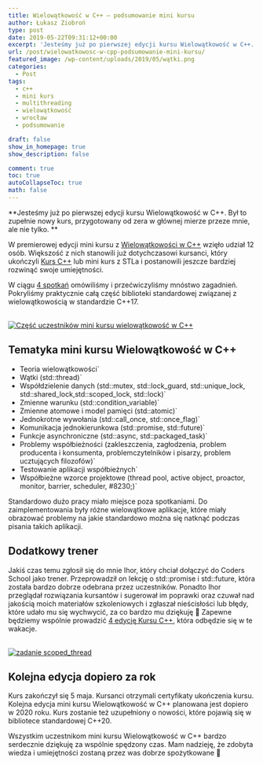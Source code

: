 ```yaml
---
title: Wielowątkowość w C++ – podsumowanie mini kursu
author: Łukasz Ziobroń
type: post
date: 2019-05-22T09:31:12+00:00
excerpt: 'Jesteśmy już po pierwszej edycji kursu Wielowątkowość w C++. Był to zupełnie nowy kurs, przygotowany od zera w głównej mierze przeze mnie, ale nie tylko. '
url: /post/wielowatkowosc-w-cpp-podsumowanie-mini-kursu/
featured_image: /wp-content/uploads/2019/05/wątki.png
categories:
  - Post
tags:
  - c++
  - mini kurs
  - multithreading
  - wielowątkowość
  - wrocław
  - podsumowanie

draft: false
show_in_homepage: true
show_description: false

comment: true
toc: true
autoCollapseToc: true
math: false
---
```

**Jesteśmy już po pierwszej edycji kursu Wielowątkowość w C++. Był to zupełnie nowy kurs, przygotowany od zera w głównej mierze przeze mnie, ale nie tylko. **

W premierowej edycji mini kursu z [Wielowątkowości w C++][1] wzięło udział 12 osób. Większość z nich stanowili już dotychczasowi kursanci, który ukończyli [Kurs C++][2] lub mini kurs z STLa i postanowili jeszcze bardziej rozwinąć swoje umiejętności.

W ciągu [4 spotkań][3] omówiliśmy i przećwiczyliśmy mnóstwo zagadnień. Pokryliśmy praktycznie całą część biblioteki standardowej związanej z wielowątkowością w standardzie C++17. 

<a data-elementor-open-lightbox="yes" href="https://coders.school/wp-content/uploads/2019/05/wielowątkowość.jpg"><br /> <img src="https://coders.school/wp-content/uploads/elementor/thumbs/wielowątkowość-o86sfyln7nuw3v943qgluhanqlm60fdgoonnncvruk.jpg" title="Część uczestników mini kursu wielowątkowość w C++" alt="Część uczestników mini kursu wielowątkowość w C++" /> </a>

## Tematyka mini kursu Wielowątkowość w C++

* Teoria wielowątkowości`
* Wątki (std::thread)`
* Współdzielenie danych (std::mutex, std::lock\_guard, std::unique\_lock, std::shared\_lock,std::scoped\_lock, std::lock)`
* Zmienne warunku (std::condition_variable)`
* Zmienne atomowe i model pamięci (std::atomic)`
* Jednokrotne wywołania (std::call\_once, std::once\_flag)`
* Komunikacja jednokierunkowa (std::promise, std::future)`
* Funkcje asynchroniczne (std::async, std::packaged_task)`
* Problemy współbieżności (zakleszczenia, zagłodzenia, problem producenta i konsumenta, problemczytelników i pisarzy, problem ucztujących filozofów)`
* Testowanie aplikacji współbieżnych`
* Współbieżne wzorce projektowe (thread pool, active object, proactor, monitor, barrier, scheduler, #8230;)`

Standardowo dużo pracy miało miejsce poza spotkaniami. Do zaimplementowania były różne wielowątkowe aplikacje, które miały obrazować problemy na jakie standardowo można się natknąć podczas pisania takich aplikacji.

## Dodatkowy trener

Jakiś czas temu zgłosił się do mnie Ihor, który chciał dołączyć do Coders School jako trener. Przeprowadził on lekcję o std::promise i std::future, która została bardzo dobrze odebrana przez uczestników. Ponadto Ihor przeglądał rozwiązania kursantów i sugerował im poprawki oraz czuwał nad jakością moich materiałów szkoleniowych i zgłaszał nieścisłości lub błędy, które udało mu się wychwycić, za co bardzo mu dziękuję 🙂 Zapewne będziemy wspólnie prowadzić [4 edycję Kursu C++][2], która odbędzie się w te wakacje.

<a data-elementor-open-lightbox="yes" href="https://coders.school/wp-content/uploads/2019/05/zadanie.png"><br /> <img src="https://coders.school/wp-content/uploads/elementor/thumbs/zadanie-o86vgyxsalejiwp2v8gt9qvcmr6e4oee2buqr4cpms.png" title="zadanie scoped_thread" alt="zadanie scoped_thread" /> </a>

## Kolejna edycja dopiero za rok

Kurs zakończył się 5 maja. Kursanci otrzymali certyfikaty ukończenia kursu. Kolejna edycja mini kursu Wielowątkowość w C++ planowana jest dopiero w 2020 roku. Kurs zostanie też uzupełniony o nowości, które pojawią się w bibliotece standardowej C++20.

Wszystkim uczestnikom mini kursu Wielowątkowość w C++ bardzo serdecznie dziękuję za wspólnie spędzony czas. Mam nadzieję, że zdobyta wiedza i umiejętności zostaną przez was dobrze spożytkowane 🙂

 [1]: https://coders.school/mini-kursy-cpp/#wielowatkowosc
 [2]: https://coders.school/kurs-cpp/
 [3]: https://www.meetup.com/pl-PL/Kurs-programowania-C/events/vxxntqyzfbfc/